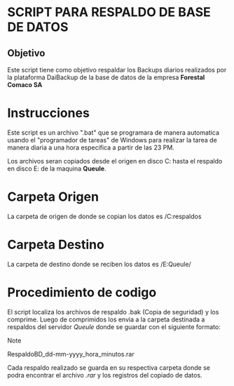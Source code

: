 # SCRIPT PARA RESPALDO DE BASE DE DATOS
## Objetivo 

Este script tiene como objetivo respaldar los Backups diarios realizados por la plataforma DaiBackup de la base de datos de la empresa **Forestal Comaco SA** 

# Instrucciones 

Este script es un archivo ".bat" que se programara de manera automatica usando el "programador de tareas" de Windows para realizar la tarea de manera diaria a una hora especifica a partir de las 23 PM. 

Los archivos seran copiados desde el origen en disco C: hasta el respaldo en disco E: de la maquina **Queule**. 

# Carpeta Origen 
La carpeta de origen de donde se copian los datos es /C:respaldos
# Carpeta Destino
La carpeta de destino donde se reciben los datos es /E:Queule/

# Procedimiento de codigo

El script localiza los archivos de respaldo .bak (Copia de seguridad) y los comprime. Luego de comprimidos los envia a la carpeta destinada a respaldos del servidor *Queule* donde se guardar con el siguiente formato:

> [!NOTE]
> RespaldoBD_dd-mm-yyyy_hora_minutos.rar 

Cada respaldo realizado se guarda en su respectiva carpeta donde se podra encontrar el archivo *.rar* y los registros del copiado de datos. 
